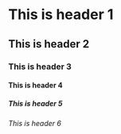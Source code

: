 # This is header 1 
## This is header 2
### This is header 3
#### This is header 4
##### This is header 5
###### This is header 6
